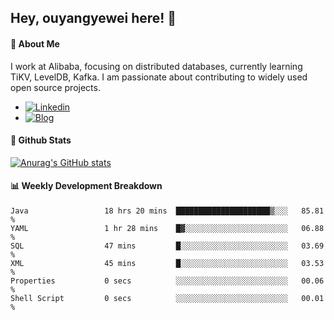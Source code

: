 ## Hey, ouyangyewei here! :wave:

#### :rocket: About Me
I work at Alibaba, focusing on distributed databases, currently learning TiKV, LevelDB, Kafka. I am passionate about contributing to widely used open source projects.

- [![Linkedin](https://img.shields.io/badge/LinkedIn-ouyangyewei-blue)](https://www.linkedin.com/in/ouyangyewei/)
- [![Blog](https://img.shields.io/badge/Blog-yeweiouyang-orange)](https://blog.csdn.net/yeweiouyang)

#### :star2: Github Stats
[![Anurag's GitHub stats](https://github-readme-stats.vercel.app/api?username=ouyangyewei&show_icons=true&cache_seconds=3600&theme=tokyonight)](https://github.com/anuraghazra/github-readme-stats)

#### :bar_chart: Weekly Development Breakdown
<!--START_SECTION:waka-->

```text
Java                 18 hrs 20 mins  █████████████████████▒░░░   85.81 %
YAML                 1 hr 28 mins    █▓░░░░░░░░░░░░░░░░░░░░░░░   06.88 %
SQL                  47 mins         █░░░░░░░░░░░░░░░░░░░░░░░░   03.69 %
XML                  45 mins         █░░░░░░░░░░░░░░░░░░░░░░░░   03.53 %
Properties           0 secs          ░░░░░░░░░░░░░░░░░░░░░░░░░   00.06 %
Shell Script         0 secs          ░░░░░░░░░░░░░░░░░░░░░░░░░   00.01 %
```

<!--END_SECTION:waka-->
